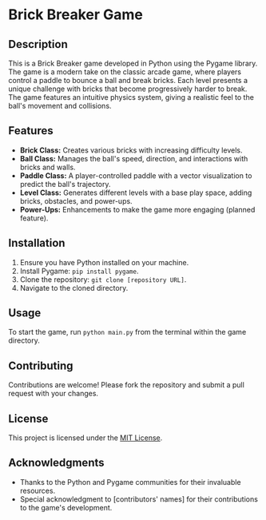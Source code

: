 # Brick Breaker Game

## Description
This is a Brick Breaker game developed in Python using the Pygame library. The game is a modern take on the classic arcade game, where players control a paddle to bounce a ball and break bricks. Each level presents a unique challenge with bricks that become progressively harder to break. The game features an intuitive physics system, giving a realistic feel to the ball's movement and collisions.

## Features
- **Brick Class:** Creates various bricks with increasing difficulty levels.
- **Ball Class:** Manages the ball's speed, direction, and interactions with bricks and walls.
- **Paddle Class:** A player-controlled paddle with a vector visualization to predict the ball's trajectory.
- **Level Class:** Generates different levels with a base play space, adding bricks, obstacles, and power-ups.
- **Power-Ups:** Enhancements to make the game more engaging (planned feature).

## Installation
1. Ensure you have Python installed on your machine.
2. Install Pygame: `pip install pygame`.
3. Clone the repository: `git clone [repository URL]`.
4. Navigate to the cloned directory.

## Usage
To start the game, run `python main.py` from the terminal within the game directory.

## Contributing
Contributions are welcome! Please fork the repository and submit a pull request with your changes.

## License
This project is licensed under the [MIT License](LICENSE.md).

## Acknowledgments
- Thanks to the Python and Pygame communities for their invaluable resources.
- Special acknowledgment to [contributors' names] for their contributions to the game's development.
